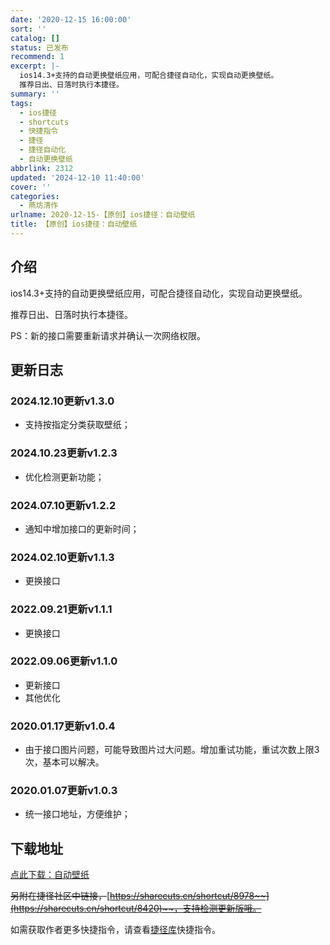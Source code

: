 ```yaml
---
date: '2020-12-15 16:00:00'
sort: ''
catalog: []
status: 已发布
recommend: 1
excerpt: |-
  ios14.3+支持的自动更换壁纸应用，可配合捷径自动化，实现自动更换壁纸。
  推荐日出、日落时执行本捷径。
summary: ''
tags:
  - ios捷径
  - shortcuts
  - 快捷指令
  - 捷径
  - 捷径自动化
  - 自动更换壁纸
abbrlink: 2312
updated: '2024-12-10 11:40:00'
cover: ''
categories:
  - 燕坊清作
urlname: 2020-12-15-【原创】ios捷径：自动壁纸
title: 【原创】ios捷径：自动壁纸
---
```


## 介绍


ios14.3+支持的自动更换壁纸应用，可配合捷径自动化，实现自动更换壁纸。


推荐日出、日落时执行本捷径。


PS：新的接口需要重新请求并确认一次网络权限。


## 更新日志


### 2024.12.10更新v1.3.0

- 支持按指定分类获取壁纸；

### 2024.10.23更新v1.2.3

- 优化检测更新功能；

### 2024.07.10更新v1.2.2

- 通知中增加接口的更新时间；

### 2024.02.10更新v1.1.3

- 更换接口

### 2022.09.21更新v1.1.1

- 更换接口

### 2022.09.06更新v1.1.0

- 更新接口
- 其他优化

### 2020.01.17更新v1.0.4

- 由于接口图片问题，可能导致图片过大问题。增加重试功能，重试次数上限3次，基本可以解决。

### 2020.01.07更新v1.0.3

- 统一接口地址，方便维护；

## 下载地址


[点此下载：自动壁纸](https://www.icloud.com/shortcuts/a20bc22d2b6541f183fa1ef4b905efc2)


~~另附在捷径社区中链接，~~[~~https://sharecuts.cn/shortcut/8978~~](https://sharecuts.cn/shortcut/8420)~~，支持检测更新版哦。~~


如需获取作者更多快捷指令，请查看[捷径库](https://www.bmqy.net/2342.html)快捷指令。

